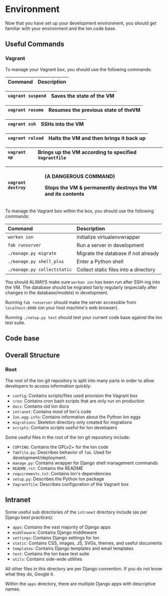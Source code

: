 # Environment

Now that you have set up your development environment, you should get familiar with your environment and the Ion code base.

## Useful Commands

### Vagrant

To manage your Vagrant box, you should use the following commands:

| Command | Description |
| :--- | :--- |


| `vagrant suspend` | Saves the state of the VM |
| :--- | :--- |


| `vagrant resume` | Resumes the previous state of theVM |
| :--- | :--- |


| `vagrant ssh` | SSHs into the VM |
| :--- | :--- |


| `vagrant reload` | Halts the VM and then brings it back up |
| :--- | :--- |


| `vagrant up` | Brings up the VM according to specified `Vagrantfile` |
| :--- | :--- |


<table>
  <thead>
    <tr>
      <th style="text-align:left"><code>vagrant destroy</code>
      </th>
      <th style="text-align:left">
        <p>(A DANGEROUS COMMAND)</p>
        <p>Stops the VM & permanently destroys the VM and its contents</p>
      </th>
    </tr>
  </thead>
  <tbody></tbody>
</table>To manage the Vagrant box within the box, you should use the following commands:

| Command | Description |
| :--- | :--- |
| `workon ion` | Initialize virtualenvwrapper |
| `fab runserver` | Run a server in development |
| `./manage.py migrate` | Migrate the database if not already |
| `./manage.py shell_plus` | Enter a Python shell |
| `./manage.py collectstatic` | Collect static files into a directory |

You should ALWAYS make sure `workon ion` has been run after SSH-ing into the VM. The database should be migrated fairly regularly \(especially after changes in the database/models\) in development.

Running `fab runserver` should make the server accessible from `localhost:8080` \(on your host machine's web browser\).

Running `./setup.py test` should test your current code base against the Ion test suite.

## Code base

## Overall Structure

### Root

The root of the Ion git repository is split into many parts in order to allow developers to access information quickly:

* `config`:  Contains scripts/files used provision the Vagrant box
* `cron`: Contains cron bash scripts that are only run on production
* `docs`: Contains old Ion docs
* `intranet`: Contains most of Ion's code
* `Ion.egg-info`: Contains information about the Python Ion eggs
* `migrations`: Skeleton directory only created for migrations
* `scripts`: Contains scripts useful for Ion developers

Some useful files in the root of the Ion git repository include:

* `COPYING`: Contains the GPLv2+ for the Ion code
* `fabfile.py`: Describes behavior of `fab`.  Used for development/deployment.
* `manage.py`:  Contains wrapper for Django shell management commands
* `README.rst`: Contains the README
* `requirements.txt`: Contains Ion's dependencies
* `setup.py`: Describes the Python Ion package
* `Vagrantfile`: Describes configuration of the Vagrant box

## Intranet

Some useful sub directories of the `intranet` directory include \(as per Django best practices\):

* `apps`: Contains the vast majority of Django apps
* `middleware`: Contains Django middleware
* `settings`: Contains Django settings for Ion
* `static`: Contains CSS, images, JS, SVGs, themes, and useful documents
* `templates`: Contains Django templates and email templates
* `test`: Contains the Ion base test suite
* `utils`: Contains side-wide utilities

All other files in this directory are per Django convention. If you do not know what they do, Google it.

Within the `apps` directory, there are multiple Django apps with descriptive names.

